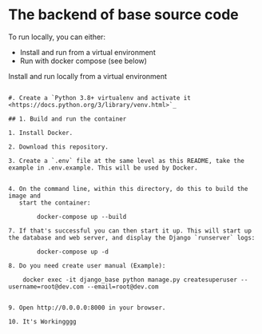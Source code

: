 The backend of base source code
===================================

To run locally, you can either:

- Install and run from a virtual environment
- Run with docker compose (see below)

Install and run locally from a virtual environment
~~~~~~~~~~~~~~~~~~~~~~~~~~~~~~~~~~~~~~~~~~~~~~~~~~

#. Create a `Python 3.8+ virtualenv and activate it <https://docs.python.org/3/library/venv.html>`_

## 1. Build and run the container

1. Install Docker.

2. Download this repository.

3. Create a `.env` file at the same level as this README, take the example in .env.example. This will be used by Docker.


4. On the command line, within this directory, do this to build the image and
   start the container:

        docker-compose up --build

7. If that's successful you can then start it up. This will start up the database and web server, and display the Django `runserver` logs:

        docker-compose up -d

8. Do you need create user manual (Example):

    docker exec -it django_base python manage.py createsuperuser --username=root@dev.com --email=root@dev.com 


9. Open http://0.0.0.0:8000 in your browser.

10. It's Workingggg

